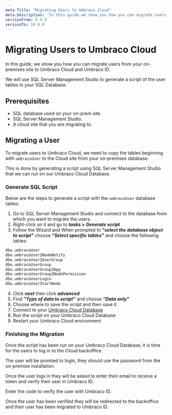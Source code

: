 ```yaml
---
meta.Title: "Migrating Users to Umbraco Cloud"
meta.Description: "In this guide we show you how you can migrate users from your existing on-premise site to Umbraco Cloud and Umbraco ID."
versionFrom: 8.0.0
versionTo: 10.0.0
---
```


# Migrating Users to Umbraco Cloud

In this guide, we show you how you can migrate users from your on-premises site to Umbraco Cloud and Umbraco ID.

We will use SQL Server Management Studio to generate a script of the user tables in your SQL Database.

## Prerequisites

* SQL database used on your on-prem site.
* SQL Server Management Studio.
* A cloud site that you are migrating to.

## Migrating a User

To migrate users to Umbraco Cloud, we need to copy the tables beginning with `umbracoUser` to the Cloud site from your on-premises database.

This is done by generating a script using SQL Server Management Studio that we can run on our Umbraco Cloud Database.

### Generate SQL Script

Below are the steps to generate a script with the `umbracoUser` database tables.

1. Go to SQL Server Management Studio and connect to the database from which you want to migrate the users.
2. Right-click on it and  go to ***tasks > Generate script***
3. Follow the Wizard and When prompted to ***"select the database object to script"*** choose ***“Select specific tables”*** and choose the following tables:

```SQL
dbo.umbracoUser
dbo.umbracoUser2NodeNotify
dbo.umbracoUser2UserGroup
dbo.umbracoUserGroup
dbo.umbracoUserGroup2App
dbo.umbracoUserGroup2NodePermission
dbo.umbracoUserLogin
dbo.umbracoUserStartNode
```

4. Click ***next*** then click ***advanced***
5. Find ***“Type of data to script”*** and choose ***“Data only”***
6. Choose where to save the script and then save it.
7. Connect to your [Umbraco Cloud Database](/Umbraco-Cloud/Databases/Cloud-Database/index.md)
8. Run the script on your Umbraco Cloud Database
9. Restart your Umbraco Cloud environment

### Finishing the Migration

Once the script has been run on your Umbraco Cloud Database, it is time for the users to log in to the Cloud backoffice.

The user will be promted to login, they should use the password from the on-premise installation.

Once the user logs in they will be asked to enter their email to receive a token and verify their user in Umbraco ID.

Enter the code to verify the user with Umbraco ID.

Once the user has been verified they will be redirected to the backoffice and their user has been migrated to Umbraco ID.

